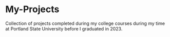 # My-Projects
Collection of projects completed during my college courses during my time at Portland State University before I graduated in 2023.
